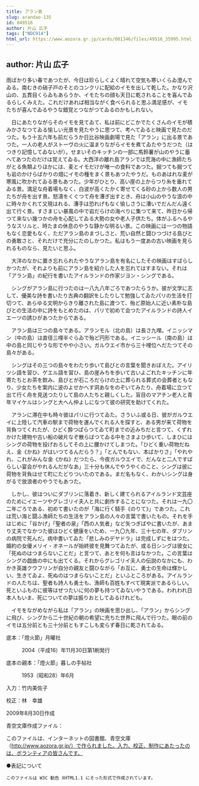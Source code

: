```yaml
---
title: アラン島
slug: arandao-135
id: 049516
author: 片山 広子
tags: ["NDC914"]
html_url: https://www.aozora.gr.jp/cards/001346/files/49516_35995.html
---
```


## author: 片山 広子

雨ばかり多い春であつたが、今日は珍らしくよく晴れて空気も寒いくらゐ澄んでゐる。南むきの硝子戸のそとのコンクリに配給のイモを出して乾した。かなり沢山の、五貫目くらゐもあらうか、イモたちの顔も天日に乾されることを喜んでゐるらしくみえた。これだけあれば相当ながく食べられると思ふ満足感が、イモたちが喜んでゐるやうな錯覚とつながつてゐるのかもしれない。

　日にあたりながらそのイモを見てゐて、私は前にどこかでたくさんのイモが積みかさなつてゐる愉しい光景を見たやうに思つて、考へてゐると映画で見たのだつた。もう十五六年も前だらうか日比谷映画劇場で見た「アラン」に出る景であつた。一人の老人がストーヴの火に温まりながらイモを煮てゐたやうだつた（はつきり記憶してゐないが）。せまいそのキッチンの一部に馬鈴薯が山のやうに蓄へてあつたのだけは覚えてゐる。大西洋の離れ島アランでは荒海の中に漁師たちがとる魚類よりほかには、麦とイモだけが唯一の食料であつた。掘つても掘つても岩のかけらばかりの畑にイモの種をまく景もあつたやうだ。ものあはれな麦が寒風に吹かれてゐる景もあつた。少年がひとり、高い崖の上からつり糸を垂れてゐる景。満足な舟着場もなく、白波が高くたかく寄せてくる砂の上から数人の男たちが舟を出す景。怒濤をくぐつて舟を漕ぎ出すとき、舟は小山のやうな浪の中に時々かくれて又現はれる、漕手は恐れげもなく愉しさうに漕いでだんだん遠く出て行く景。すさまじい暴風の中で岩だらけの海べりに集つて来て、昨日から帰つて来ない幾つかの舟を心配してゐる大勢の女や老人子供たち。体がふるへるやうなスリルと、時たまの休息のやうな静かな明るい景。この映画には一つの物語もなく恋愛もなく、ただアラン島のまづしさと、荒い自然と闘ひつづける島びとの勇敢さと、それだけで充分にたのしかつた。私はもう一度あの古い映画を見られるものなら、見たいと思ふ。

　大洋のなかに置き忘れられたやうなアラン島を有名にしたその映画はすばらしかつたが、それよりも前にアラン島を紹介した人を忘れてはすまない。それは「アラン島」の紀行を書いたアイルランドの作家ジヨン・シングである。

　シングがアラン島に行つたのは一八九八年ごろであつたらうか。彼が文学に志して、優美な詩を書いたり古典の翻訳をしたりして勉強してゐたパリの生活を打切つて、あらゆる文明からきり離された島に渡つて、殆ど原始人に近い素朴な島びとの生活の中に詩をもとめたのは、パリで初めて会つたアイルランドの詩人イエーツの誘ひがあつたからである。

　アラン島は三つの島々である。アランモル（北の島）は長さ九哩。イニッシマン（中の島）は直径三哩半ぐらゐで殆ど円形である。イニッシール（南の島）は中の島と同じやうな形でやや小さい。ガルウエイ市から三十哩位へだたつてその島々がある。

　シングはその三つの島々をわたり歩いて島びとの言葉を聞きおぼえた。アイリツシ語を習ひ、ゲエル語を習ひ、島の崖みちを歩いて古いよごれたキッチンに年寄たちとお茶を飲み、島びとが石ころだらけの土に葬られる葬式の会葬者ともなり、少女たちを案内に波のよせかへす洞あなをのぞいてみたり、舟着場に立つて出て行く舟を見送つたりして島の人たちと親しくした。盲目のマアチン老人と青年マイケルはシングと大へん仲よしになつて彼の研究を助けてくれた。

　アランに滞在中も時々彼はパリに行つてゐた。さういふ或る日、彼がガルウエイに上陸して汽車の駅まで荷物を運んでくれる人を探すと、ある男が来て荷物を背負つてくれたが、ひどく酔つぱらつてゐて町までの近みちだと言つて、くずれかけた建物や古い船の破片なぞ散らばつてゐる中をさまよひ歩いて、しまひにはシングの荷物を投げおろしてその上に腰かけてしまつた。「ひどく重い荷物だねえ、金《かね》がはいつてるんだらう？」「とんでもない、本ばかりさ」「やれやれ、これがみんな金《かね》だつたら、今夜ガルウエイで、だんなと二人ですばらしい宴会がやれるんだがなあ」三十分も休んでやうやくのこと、シングは彼に荷物を背負はせて町にたどりついたのである。まだ名もなく、わかいシングは身がるで放浪者のやうでもあつた。

　しかし、彼はついにダブリンに落着き、新しく建てられるアイルランド文芸座のためにイエーツやグレゴリイ夫人と共に劇作することになつた。それは一九〇二年ごろである、初めて書いたのが「海に行く騎手《のりて》」であつた。これは荒い海と闘ふ漁師たちの生活をアラン島の人々の言葉で書いたもの。それを手はじめに「谷かげ」「聖者の泉」「西の人気者」など矢つぎばやに書いたが、あまり丈夫でなかつた彼はひどく健康をいため、一九〇九年、三十七の年、ダブリンの病院で死んだ。病中書いてゐた「悲しみのデヤドラ」は完成しずにをはつた。婚約の女優メリイ・オネールが始終彼を見舞つてゐたが、或る日シングは彼女に「死ぬのはつまらないことだ」と言つて、あとを何も言はなかつた。この言葉はシングの戯曲の中にも出てくる。それからグレゴリイ夫人の伝説のなかにも、わかき英雄クウフリンが自分の親友と闘ひながら「お互に、勇士の生命は輝かしい、生きてゐよ、死ぬのはつまらないことだ」といふところがある。アイルランドの人たちは、聖者も詩人も勇士も、漁師も百姓もすべて現実派であるらしい。死といふものに彼等はぜつたいに何の夢も持つてゐないやうである。われわれ日本人もいま、死についての夢は振りおとしてゐるけれども。

　イモをながめながら私は「アラン」の映画を思ひ出し、「アラン」からシングに飛び、シングから二十世紀の朝の希望に充ちた世界に飛んで行つた。眼の前のイモは五分前とも三十分前ともすこしも変らず春日に乾されてゐる。













底本：「燈火節」月曜社


　　　2004（平成16）年11月30日第1刷発行

底本の親本：「燈火節」暮しの手帖社

　　　1953（昭和28）年6月

入力：竹内美佐子

校正：林　幸雄

2009年8月30日作成

青空文庫作成ファイル：

このファイルは、インターネットの図書館、青空文庫（http://www.aozora.gr.jp/）で作られました。入力、校正、制作にあたったのは、ボランティアの皆さんです。











●表記について


	このファイルは W3C 勧告 XHTML1.1 にそった形式で作成されています。